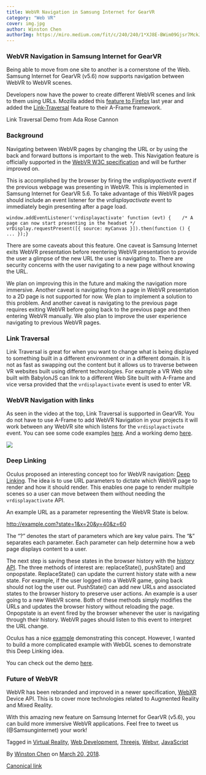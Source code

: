 ```yaml
---
title: WebVR Navigation in Samsung Internet for GearVR
category: "Web VR"
cover: img.jpg
author: Winston Chen
authorImg: https://miro.medium.com/fit/c/240/240/1*XJ8E-BWim09Gjsr7MckJSQ.jpeg
---
```


### WebVR Navigation in Samsung Internet for GearVR

Being able to move from one site to another is a cornerstone of the Web. Samsung Internet for GearVR (v5.6) now supports navigation between WebVR to WebVR scenes.

Developers now have the power to create different WebVR scenes and link to them using URLs. Mozilla added this [feature to Firefox](https://blog.mozvr.com/link-traversal/) last year and added the [Link-Traversal](https://blog.mozvr.com/link-traversal/) feature to their A-Frame framework.

Link Traversal Demo from Ada Rose Cannon

### Background

Navigating between WebVR pages by changing the URL or by using the back and forward buttons is important to the web. This Navigation feature is officially supported in the [WebVR W3C specification](https://immersive-web.github.io/webvr/spec/1.1/#interface-vrdisplayeventreason) and will be further improved on.

This is accomplished by the browser by firing the _vrdisplayactivate_ event if the previous webpage was presenting in WebVR. This is implemented in Samsung Internet for GearVR 5.6. To take advantage of this WebVR pages should include an event listener for the _vrdisplayactivate_ event to immediately begin presenting after a page load.

    window.addEventListener('vrdisplayactivate' function (evt) {    /* A page can now start presenting in the headset */  vrDisplay.requestPresent([{ source: myCanvas }]).then(function () { ... });}

There are some caveats about this feature. One caveat is Samsung Internet exits WebVR presentation before reentering WebVR presentation to provide the user a glimpse of the new URL the user is navigating to. There are security concerns with the user navigating to a new page without knowing the URL.

We plan on improving this in the future and making the navigation more immersive. Another caveat is navigating from a page in WebVR presentation to a 2D page is not supported for now. We plan to implement a solution to this problem. And another caveat is navigating to the previous page requires exiting WebVR before going back to the previous page and then entering WebVR manually. We also plan to improve the user experience navigating to previous WebVR pages.

### Link Traversal

Link Traversal is great for when you want to change what is being displayed to something built in a different environment or in a different domain. It is not as fast as swapping out the content but it allows us to traverse between VR websites built using different technologies. For example a VR Web site built with BabylonJS can link to a different Web Site built with A-Frame and vice versa provided that the `vrdisplayactivate` event is used to enter VR.

### WebVR Navigation with links

As seen in the video at the top, Link Traversal is supported in GearVR. You do not have to use A-Frame to add WebVR Navigation in your projects it will work between any WebVR site which listens for the `vrdisplayactivate` event. You can see some code examples [here](https://github.com/SamsungInternet/WebVR-navigation-demos). And a working demo [here](https://samsunginter.net/WebVR-navigation-demos/links-galaxy.html).

![](https://cdn-images-1.medium.com/max/800/1*NYKBs6VmiVNc7ecHwYyalA.png)

### Deep Linking

Oculus proposed an interesting concept too for WebVR navigation: [Deep Linking](https://developer.oculus.com/documentation/vrweb/latest/concepts/carmel-navigation/). The idea is to use URL parameters to dictate which WebVR page to render and how it should render. This enables one page to render multiple scenes so a user can move between them without needing the `vrdisplayactivate` API.

An example URL as a parameter representing the WebVR State is below.

http://example.com?state=1&x=20&y=40&z=60

The “?” denotes the start of parameters which are key value pairs. The “&” separates each parameter. Each parameter can help determine how a web page displays content to a user.

The next step is saving these states in the browser history with the [history API](https://developer.mozilla.org/en-US/docs/Web/API/History_API). The three methods of interest are: replaceState(), pushState() and onpopstate. ReplaceState() can update the current history state with a new state. For example, if the user logged into a WebVR game, going back should not log the user out. PushState() can add new URLs and associated states to the browser history to preserve user actions. An example is a user going to a new WebVR scene. Both of these methods simply modifies the URLs and updates the browser history without reloading the page. Onpopstate is an event fired by the browser whenever the user is navigating through their history. WebVR pages should listen to this event to interpret the URL change.

Oculus has a nice [example](https://s3.amazonaws.com/static.oculus.com/carmel/WebVRSamples/Navigation/index.html?depth=1) demonstrating this concept. However, I wanted to build a more complicated example with WebGL scenes to demonstrate this Deep Linking idea.

You can check out the demo [here](https://samsunginter.net/WebVR-navigation-demos/deep-link.html?state=1).

### Future of WebVR

WebVR has been rebranded and improved in a newer specification, [WebXR](https://immersive-web.github.io/webxr/spec/latest/) Device API. This is to cover more technologies related to Augmented Reality and Mixed Reality.

With this amazing new feature on Samsung Internet for GearVR (v5.6), you can build more immersive WebVR applications. Feel free to tweet us (@Samsunginternet) your work!

Tagged in [Virtual Reality](https://medium.com/tag/virtual-reality), [Web Development](https://medium.com/tag/web-development), [Threejs](https://medium.com/tag/threejs), [Webvr](https://medium.com/tag/webvr), [JavaScript](https://medium.com/tag/javascript)

By [Winston Chen](https://medium.com/@winstonchen1337) on [March 20, 2018](https://medium.com/p/3fd88c91e0a6).

[Canonical link](https://medium.com/@winstonchen1337/webvr-navigation-in-samsung-internet-for-gearvr-3fd88c91e0a6)
